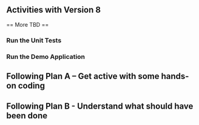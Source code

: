 ## Activities with Version 8

== More TBD ==

### Run the Unit Tests
### Run the Demo Application
## Following Plan A – Get active with some hands-on coding
## Following Plan B - Understand what should have been done
